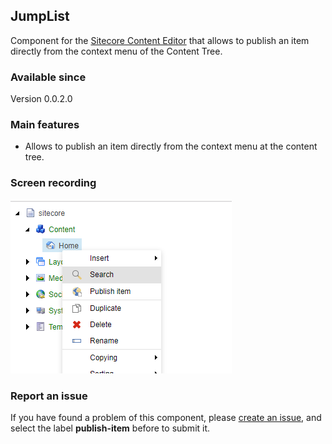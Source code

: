## JumpList
Component for the [Sitecore Content Editor](https://doc.sitecore.com/users/90/sitecore-experience-platform/en/the-content-editor.html) that allows to publish an item directly from the context menu of the Content Tree.

### Available since
Version 0.0.2.0

### Main features
- Allows to publish an item directly from the context menu at the content tree.

### Screen recording
<img src="Publish-Item.PNG" style="width:354px; height:auto"/>

### Report an issue
If you have found a problem of this component, please [create an issue](https://github.com/andresvillenas/Sitecore.Extensions/issues/new), and select the label **publish-item** before to submit it.
